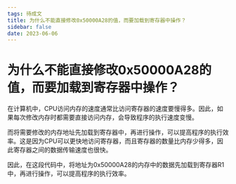 ```yaml
---
tags: 待成文
title: 为什么不能直接修改0x50000A28的值，而要加载到寄存器中操作？
sidebar: false
date: 2023-06-06
---
```

# 为什么不能直接修改0x50000A28的值，而要加载到寄存器中操作？

在计算机中，CPU访问内存的速度通常比访问寄存器的速度要慢得多。因此，如果每次修改内存时都需要直接访问内存，会导致程序的执行速度变慢。

而将需要修改的内存地址先加载到寄存器中，再进行操作，可以提高程序的执行效率。这是因为CPU可以更快地访问寄存器，而且寄存器的数量比内存少得多，因此寄存器之间的数据传输速度也很快。

因此，在这段代码中，将地址为0x50000A28的内存中的数据先加载到寄存器R1中，再进行操作，可以提高程序的执行效率。